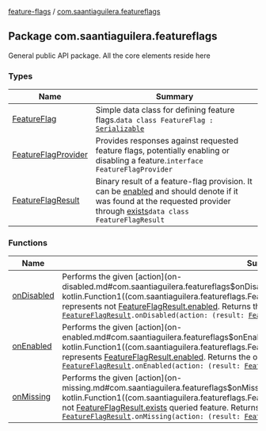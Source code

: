 [feature-flags](../index.md) / [com.saantiaguilera.featureflags](./index.md)

## Package com.saantiaguilera.featureflags

General public API package. All the core elements reside here

### Types

| Name | Summary |
|---|---|
| [FeatureFlag](-feature-flag/index.md) | Simple data class for defining feature flags.`data class FeatureFlag : `[`Serializable`](https://docs.oracle.com/javase/8/docs/api/java/io/Serializable.html) |
| [FeatureFlagProvider](-feature-flag-provider/index.md) | Provides responses against requested feature flags, potentially enabling or disabling a feature.`interface FeatureFlagProvider` |
| [FeatureFlagResult](-feature-flag-result/index.md) | Binary result of a feature-flag provision. It can be [enabled](-feature-flag-result/enabled.md) and should denote if it was found at the requested provider through [exists](-feature-flag-result/exists.md)`data class FeatureFlagResult` |

### Functions

| Name | Summary |
|---|---|
| [onDisabled](on-disabled.md) | Performs the given [action](on-disabled.md#com.saantiaguilera.featureflags$onDisabled(com.saantiaguilera.featureflags.FeatureFlagResult, kotlin.Function1((com.saantiaguilera.featureflags.FeatureFlagResult, kotlin.Unit)))/action) if this instance represents not [FeatureFlagResult.enabled](-feature-flag-result/enabled.md). Returns the original [FeatureFlagResult](-feature-flag-result/index.md) unchanged.`fun `[`FeatureFlagResult`](-feature-flag-result/index.md)`.onDisabled(action: (result: `[`FeatureFlagResult`](-feature-flag-result/index.md)`) -> `[`Unit`](https://kotlinlang.org/api/latest/jvm/stdlib/kotlin/-unit/index.html)`): `[`FeatureFlagResult`](-feature-flag-result/index.md) |
| [onEnabled](on-enabled.md) | Performs the given [action](on-enabled.md#com.saantiaguilera.featureflags$onEnabled(com.saantiaguilera.featureflags.FeatureFlagResult, kotlin.Function1((com.saantiaguilera.featureflags.FeatureFlagResult, kotlin.Unit)))/action) if this instance represents [FeatureFlagResult.enabled](-feature-flag-result/enabled.md). Returns the original [FeatureFlagResult](-feature-flag-result/index.md) unchanged.`fun `[`FeatureFlagResult`](-feature-flag-result/index.md)`.onEnabled(action: (result: `[`FeatureFlagResult`](-feature-flag-result/index.md)`) -> `[`Unit`](https://kotlinlang.org/api/latest/jvm/stdlib/kotlin/-unit/index.html)`): `[`FeatureFlagResult`](-feature-flag-result/index.md) |
| [onMissing](on-missing.md) | Performs the given [action](on-missing.md#com.saantiaguilera.featureflags$onMissing(com.saantiaguilera.featureflags.FeatureFlagResult, kotlin.Function1((com.saantiaguilera.featureflags.FeatureFlagResult, kotlin.Unit)))/action) if this instance is a not [FeatureFlagResult.exists](-feature-flag-result/exists.md) queried feature. Returns the original [FeatureFlagResult](-feature-flag-result/index.md) unchanged.`fun `[`FeatureFlagResult`](-feature-flag-result/index.md)`.onMissing(action: (result: `[`FeatureFlagResult`](-feature-flag-result/index.md)`) -> `[`Unit`](https://kotlinlang.org/api/latest/jvm/stdlib/kotlin/-unit/index.html)`): `[`FeatureFlagResult`](-feature-flag-result/index.md) |
